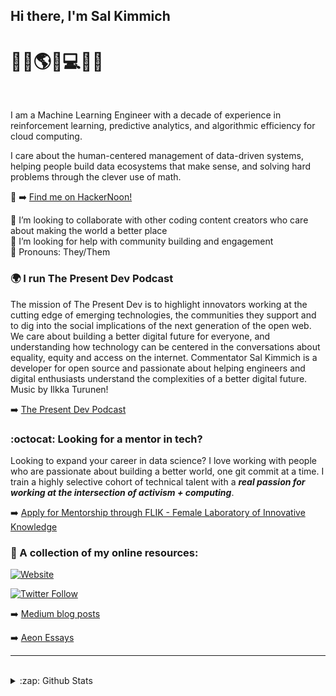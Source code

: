## Hi there, I'm Sal Kimmich 
# :signal_strength:✨:earth_americas:✨:computer:✨:globe_with_meridians:

<br />

I am a Machine Learning Engineer with a decade of experience in reinforcement learning, predictive analytics, and algorithmic efficiency for cloud computing. 

I care about the human-centered management of data-driven systems, helping people build data ecosystems that make sense, and solving hard problems through the clever use of math.

👋
➡️ [Find me on HackerNoon!](https://hackernoon.com/u/salkimmich)

:busts_in_silhouette: I’m looking to collaborate with other coding content creators who care about making the world a better place <br />
:thought_balloon: I’m looking for help with community building and engagement <br />
:ferris_wheel: Pronouns: They/Them <br />

### 🌍 I run The Present Dev Podcast
The mission of The Present Dev is to highlight innovators working at the cutting edge of emerging technologies, the communities they support and to dig into the social implications of the next generation of the open web. We care about building a better digital future for everyone, and understanding how technology can be centered in the conversations about equality, equity and access on the internet. Commentator Sal Kimmich is a developer for open source and passionate about helping engineers and digital enthusiasts understand the complexities of a better digital future. Music by Ilkka Turunen!

➡️ [The Present Dev Podcast](https://anchor.fm/the-present-dev)

### 	:octocat: Looking for a mentor in tech? 

Looking to expand your career in data science? I love working with people who are passionate about building a better world, one git commit at a time. I train a highly selective cohort of technical talent with a ***real passion for working at the intersection of activism + computing***. 

➡️ [Apply for Mentorship through FLIK - Female Laboratory of Innovative Knowledge](https://portal.weareflik.com/)

### 📕 A collection of my online resources:


[![Website](https://img.shields.io/website?label=salkimmich.com&style=for-the-badge&url=https%3A%2F%2Fsalkimmich.com)](https://salkimmich.com)

[![Twitter Follow](https://img.shields.io/twitter/follow/Kimmich_Compute?color=1DA1F2&logo=twitter&style=for-the-badge)](https://twitter.com/intent/follow?original_referer=https%3A%2F%2Fgithub.com%2FcodeSTACKr&screen_name=Kimmich_Compute)

➡️ [Medium blog posts](https://medium.com/@sarakimmich)
<br />

➡️ [Aeon Essays](https://aeon.co/users/sara-kimmich)

---

<br />
<details>
  <summary>:zap: Github Stats</summary>

  <img align="left" alt="My Github Stats" src="https://github-readme-stats.codestackr.vercel.app/api?username=sarakimmich&show_icons=true&hide_border=true" />
<br />

---
[linkedin]: https://linkedin.com/in/salkimmich
[website]: https://salkimmich.com
[twitter]: https://twitter.com/Kimmich_Compute
[instagram]: https://instagram.com/sal_sees_the_world
[webdevplaylist]: https://www.linkedin.com/in/salkimmich/

###  Oh, before you leave, here's my favorite spoken word poem, I hope you are as inspired by The Pragmatist's Guide to Magic as I am! 
![](./image.svg)
[![The Pragmatist's Guide to Magic]          // Title
(https://i.ytimg.com/vi/WA7LPK2iHq4/maxresdefault.jpg)] // Thumbnail
(https://www.youtube.com/watch?v=WA7LPK2iHq4)    // Video Link
